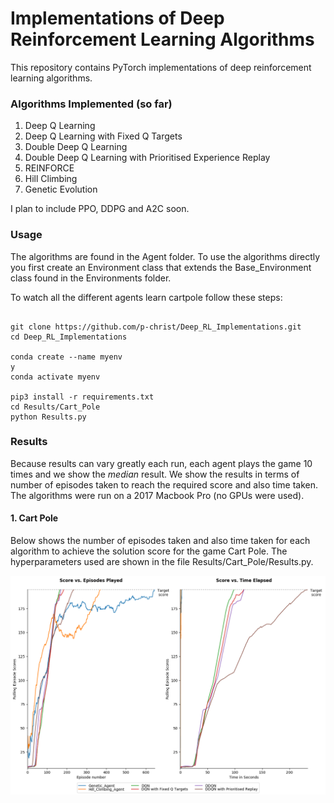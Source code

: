 
# Implementations of Deep Reinforcement Learning Algorithms

This repository contains PyTorch implementations of deep reinforcement learning algorithms. 


### **Algorithms Implemented (so far)** 

1. Deep Q Learning
1. Deep Q Learning with Fixed Q Targets
1. Double Deep Q Learning
1. Double Deep Q Learning with Prioritised Experience Replay
1. REINFORCE
1. Hill Climbing
7. Genetic Evolution

I plan to include PPO, DDPG and A2C soon.

### Usage ###

The algorithms are found in the Agent folder. To use the algorithms directly you first create an Environment class that extends the Base_Environment class found in the Environments folder.  

To watch all the different agents learn cartpole follow these steps:

```commandline

git clone https://github.com/p-christ/Deep_RL_Implementations.git
cd Deep_RL_Implementations

conda create --name myenv
y
conda activate myenv

pip3 install -r requirements.txt
cd Results/Cart_Pole
python Results.py

``` 

### **Results**

Because results can vary greatly each run, each agent plays the game 10 times and we show the *median* result. 
We show the results in terms of number of episodes taken to reach the required score
and also time taken. The algorithms were run on a 2017 Macbook Pro (no GPUs were used).

#### **1. Cart Pole**



Below shows the number of episodes taken and also time taken for each algorithm to achieve the solution score for the game Cart Pole. The hyperparameters used are shown in the file Results/Cart_Pole/Results.py.   
 
 ![Cart Pole Results](Results/Cart_Pole/Results_Graph.png)
  

